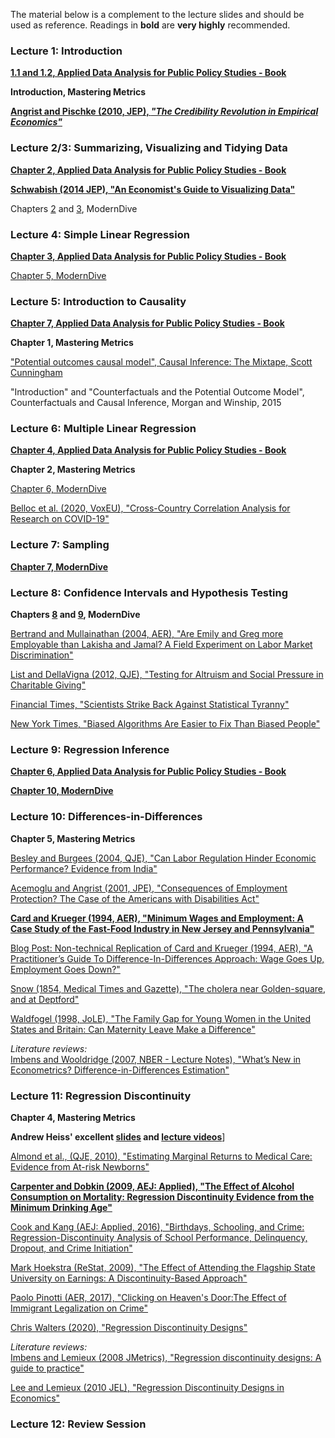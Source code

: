 The material below is a complement to the lecture slides and should be used as reference. Readings in **bold** are **very highly** recommended.


### Lecture 1: Introduction

[**1.1 and 1.2, Applied Data Analysis for Public Policy Studies - Book**](https://michelefioretti.github.io/ScPoEconometrics/R-intro.html#getting-started)

**Introduction, Mastering Metrics**

[**Angrist and Pischke (2010, JEP), *"The Credibility Revolution in Empirical Economics"***](https://www.aeaweb.org/articles?id=10.1257/jep.24.2.3)  


### Lecture 2/3: Summarizing, Visualizing and Tidying Data

[**Chapter 2, Applied Data Analysis for Public Policy Studies - Book**](https://michelefioretti.github.io/ScPoEconometrics/sum.html)

[**Schwabish (2014 JEP), "An Economist's Guide to Visualizing Data"**](https://www.aeaweb.org/articles?id=10.1257/jep.28.1.209)

Chapters [2](https://moderndive.com/2-viz.html) and [3](https://moderndive.com/3-wrangling.html), ModernDive


### Lecture 4: Simple Linear Regression

[**Chapter 3, Applied Data Analysis for Public Policy Studies - Book**](https://michelefioretti.github.io/ScPoEconometrics/linreg.html)

[Chapter 5, ModernDive](https://moderndive.com/5-regression.html)


### Lecture 5: Introduction to Causality

[**Chapter 7, Applied Data Analysis for Public Policy Studies - Book**](https://michelefioretti.github.io/ScPoEconometrics/causality.html)

**Chapter 1, Mastering Metrics**

["Potential outcomes causal model", Causal Inference: The Mixtape, Scott Cunningham](http://scunning.com/cunningham_mixtape.pdf)

"Introduction" and "Counterfactuals and the Potential Outcome Model", Counterfactuals and Causal Inference, Morgan and Winship, 2015


### Lecture 6: Multiple Linear Regression

[**Chapter 4, Applied Data Analysis for Public Policy Studies - Book**](https://michelefioretti.github.io/ScPoEconometrics/multiple-reg.html)

**Chapter 2, Mastering Metrics**

[Chapter 6, ModernDive](https://moderndive.com/6-multiple-regression.html)

[Belloc et al. (2020, VoxEU), "Cross-Country Correlation Analysis for Research on COVID-19"](https://voxeu.org/article/cross-country-correlation-analysis-research-covid-19)


### Lecture 7: Sampling

[**Chapter 7, ModernDive**](https://moderndive.com/7-sampling.html)


### Lecture 8: Confidence Intervals and Hypothesis Testing

**Chapters [8](https://moderndive.com/8-confidence-intervals.html) and [9](https://moderndive.com/9-hypothesis-testing.html), ModernDive**

[Bertrand and Mullainathan (2004, AER), "Are Emily and Greg more Employable than Lakisha and Jamal? A Field Experiment on Labor Market Discrimination"](https://pubs.aeaweb.org/doi/pdfplus/10.1257/0002828042002561)

[List and DellaVigna (2012, QJE), "Testing for Altruism and Social Pressure in Charitable Giving"](https://watermark.silverchair.com/qjr050.pdf?token=AQECAHi208BE49Ooan9kkhW_Ercy7Dm3ZL_9Cf3qfKAc485ysgAAArUwggKxBgkqhkiG9w0BBwagggKiMIICngIBADCCApcGCSqGSIb3DQEHATAeBglghkgBZQMEAS4wEQQMWFD_C7jEheELLRDIAgEQgIICaMc17FZLN7KCnV3OhuHikStT5_Te13eZp0ZAa5tDAboYORjQV02rsCs8c0MMnMhNyn3ChdUCueeYLAP1k8mpFGdhIyP5y7-wsXfoR7DSbucVwcqW3oBkrguwHCD1cJa2raOpBb_WKvviKXRrj7LweW8PgwHzlsS_AozjTLlqRh-zUzDQsoxga97eNcNj0J27YNaWpAaMQbBpLAmU5LnrUBNRuJGk_aLmonQapyvG5UQNM616uIhaBttcmcYHdpysYIHtQroSiEVHjzyb5g6ERuOPbjdbS4b8N_mObjkHFZElqLBAc1qAjTY_GN6ZCrZztQ7hAHjXzMrxHW5b6n496zLP2jSovzB12P9eWu4Fq8gKnzcwzplcKFBVCLqgo874i5IvfojgFkAPGjW0p3uVH2vZyBj5jvLxz5qFfyfCkwSx-UWfqymZZMENs13d_tz_m5LzWaKIM0BQD8rSv9LPTwEZVdLbrjfix81AHl_L0EWyfg952X5GuqAdJJ14FWwqtpnoVccU-ZI_vGKXs2puP3FZCBYI18U7wRMRpZJX86tpHFj-YrBH52-yGXDcOxtjFoQSTkDrL81JjJFhzVbwfd8iyrohOf170zC9G-kQNxG8ZpyG28DOFE4M3_ABZztNxzHnB72A1PIluX6cBnONZock1e7ogHYEk5iBcg-cmwroz_Pt7H6XL3Ih29Ut06vTeyldGC78-kJbgyLFO1jscO7Q3OLasZc-RBtQzyXxpRouUPHA_tcvMqiIvbWVQdxFi8XE-iBPZtku38OeFfwQZbNo8_pmCFjs3SnqdddcdrNub3FIwNveqho)

[Financial Times, "Scientists Strike Back Against Statistical Tyranny"](https://www.ft.com/content/36f9374c-5075-11e9-8f44-fe4a86c48b33)

[New York Times, "Biased Algorithms Are Easier to Fix Than Biased People"](https://www.nytimes.com/2019/12/06/business/algorithm-bias-fix.html)

### Lecture 9: Regression Inference

[**Chapter 6, Applied Data Analysis for Public Policy Studies - Book**](https://michelefioretti.github.io/ScPoEconometrics/std-errors.html)

[**Chapter 10, ModernDive**](https://moderndive.com/10-inference-for-regression.html)

### Lecture 10: Differences-in-Differences

**Chapter 5, Mastering Metrics**

[Besley and Burgees (2004, QJE), "Can Labor Regulation Hinder Economic Performance? Evidence from India"](https://www.researchgate.net/profile/Robin_Burgess/publication/24091856_Can_Labor_Regulation_Hinder_Economic_Performance_Evidence_from_India_CEPR_Discussion_Paper_3260/links/02e7e519cadc12efff000000/Can-Labor-Regulation-Hinder-Economic-Performance-Evidence-from-India-CEPR-Discussion-Paper-3260.pdf)

[Acemoglu and Angrist (2001, JPE), "Consequences of Employment Protection? The Case of the Americans with Disabilities Act"](https://www.journals.uchicago.edu/doi/pdfplus/10.1086/322836?casa_token=VU7yMueF2McAAAAA:4gOM29HI0lsdcTvWvCj0FzFH-iTqEGOd1m2QNDBtlo8OX1ZCoFWjOhaEkrIjEmHhO3bmtNYkww)

[**Card and Krueger (1994, AER), "Minimum Wages and Employment: A Case Study of the Fast-Food Industry in New Jersey and Pennsylvania"**](http://davidcard.berkeley.edu/papers/njmin-aer.pdf)

[Blog Post: Non-technical Replication of Card and Krueger (1994, AER), "A Practitioner’s Guide To Difference-In-Differences Approach: Wage Goes Up, Employment Goes Down?"](https://towardsdatascience.com/does-minimum-wage-decrease-employment-a-difference-in-differences-approach-cb208ed07327)

[Snow (1854, Medical Times and Gazette), "The cholera near Golden-square, and at Deptford"](https://johnsnow.matrix.msu.edu/work.php?id=15-78-45)

[Waldfogel (1998, JoLE), "The Family Gap for Young Women in the United States and Britain: Can Maternity Leave Make a Difference"](https://www.journals.uchicago.edu/doi/pdfplus/10.1086/209897?casa_token=qxbk70WjM2EAAAAA:-MC8awUaxs58pljRE2CJQTHupYq6klQbm4pN699bm3UXmwI_Ll3YEw22ETbKhViheYq4_bmK-g)

*Literature reviews:*  
[Imbens and Wooldridge (2007, NBER - Lecture Notes), "What’s New in Econometrics? Difference-in-Differences Estimation"](https://www.nber.org/WNE/lect_10_diffindiffs.pdf)


### Lecture 11: Regression Discontinuity

**Chapter 4, Mastering Metrics**

**Andrew Heiss' excellent [slides](https://evalsp20.classes.andrewheiss.com/slides/PMAP-8521_2020-04-01.pdf) and [lecture videos](https://evalsp20.classes.andrewheiss.com/class/11-class/)**]

[Almond et al., (QJE, 2010), "Estimating Marginal Returns to Medical Care: Evidence from At-risk Newborns"](https://academic.oup.com/qje/article-abstract/125/2/591/1882183?redirectedFrom=fulltext)

[**Carpenter and Dobkin (2009, AEJ: Applied), "The Effect of Alcohol Consumption on Mortality: Regression Discontinuity Evidence from the Minimum Drinking Age"**](https://www.aeaweb.org/articles?id=10.1257/app.1.1.164)

[Cook and Kang (AEJ: Applied, 2016), "Birthdays, Schooling, and Crime: Regression-Discontinuity Analysis of School Performance, Delinquency, Dropout, and Crime Initiation"](https://pubs.aeaweb.org/doi/pdfplus/10.1257/app.20140323)

[Mark Hoekstra (ReStat, 2009), "The Effect of Attending the Flagship State University on Earnings: A Discontinuity-Based Approach"](https://cdn.theatlantic.com/static/mt/assets/business/Hoekstra_Flagship.pdf)

[Paolo Pinotti (AER, 2017), "Clicking on Heaven's Door:The Effect of Immigrant Legalization on Crime"](https://pubs.aeaweb.org/doi/pdfplus/10.1257/aer.20150355)

[Chris Walters (2020), "Regression Discontinuity Designs"](https://www.aeaweb.org/webcasts/2020/mastering-mostly-harmless-econometrics-part-7)

*Literature reviews:*  
[Imbens and Lemieux (2008 JMetrics), "Regression discontinuity designs: A guide to practice"](https://faculty.smu.edu/millimet/classes/eco7377/papers/imbens%20lemieux%202008.pdf)  

[Lee and Lemieux (2010 JEL), "Regression Discontinuity Designs in Economics"](https://www.princeton.edu/~davidlee/wp/RDDEconomics.pdf)


### Lecture 12: Review Session

